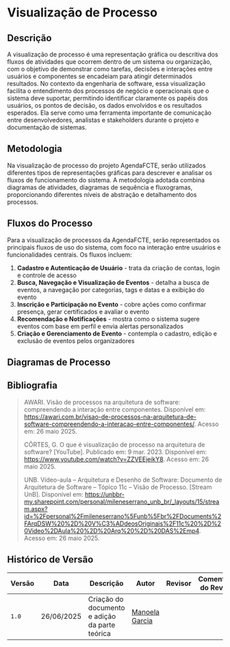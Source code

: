 ﻿# Visualização de Processo

## Descrição
A visualização de processo é uma representação gráfica ou descritiva dos fluxos de atividades que ocorrem dentro de um sistema ou organização, com o objetivo de demonstrar como tarefas, decisões e interações entre usuários e componentes se encadeiam para atingir determinados resultados. No contexto da engenharia de software, essa visualização facilita o entendimento dos processos de negócio e operacionais que o sistema deve suportar, permitindo identificar claramente os papéis dos usuários, os pontos de decisão, os dados envolvidos e os resultados esperados. Ela serve como uma ferramenta importante de comunicação entre desenvolvedores, analistas e stakeholders durante o projeto e documentação de sistemas.

## Metodologia
Na visualização de processo do projeto AgendaFCTE, serão utilizados diferentes tipos de representações gráficas para descrever e analisar os fluxos de funcionamento do sistema. A metodologia adotada combina diagramas de atividades, diagramas de sequência e fluxogramas, proporcionando diferentes níveis de abstração e detalhamento dos processos.

## Fluxos do Processo
Para a visualização de processos da AgendaFCTE, serão representados os principais fluxos de uso do sistema, com foco na interação entre usuários e funcionalidades centrais. Os fluxos incluem:

1. **Cadastro e Autenticação de Usuário** - trata da criação de contas, login e controle de acesso
2. **Busca, Navegação e Visualização de Eventos** - detalha a busca de eventos, a navegação por categorias, tags e datas e a exibição do evento
3. **Inscrição e Participação no Evento** - cobre ações como confirmar presença, gerar certificados e avaliar o evento
4. **Recomendação e Notificações** - mostra como o sistema sugere eventos com base em perfil e envia alertas personalizados
5. **Criação e Gerenciamento de Evento** - contempla o cadastro, edição e exclusão de eventos pelos organizadores

## Diagramas de Processo


## Bibliografia
> AWARI. Visão de processos na arquitetura de software: compreendendo a interação entre componentes. Disponível em: https://awari.com.br/visao-de-processos-na-arquitetura-de-software-compreendendo-a-interacao-entre-componentes/. Acesso em: 26 maio 2025.
>
> CÔRTES, G. O que é visualização de processo na arquitetura de software? [YouTube]. Publicado em: 9 mar. 2023. Disponível em: https://www.youtube.com/watch?v=ZZVEEjeikY8. Acesso em: 26 maio 2025.
>
> UNB. Vídeo-aula – Arquitetura e Desenho de Software: Documento de Arquitetura de Software – Tópico 11c – Visão de Processo. [Stream UnB]. Disponível em: https://unbbr-my.sharepoint.com/personal/mileneserrano_unb_br/_layouts/15/stream.aspx?id=%2Fpersonal%2Fmileneserrano%5Funb%5Fbr%2FDocuments%2FArqDSW%20%2D%20V%C3%ADdeosOriginais%2F11c%20%2D%20Video%2DAula%20%2D%20Arq%20%2D%20DAS%2Emp4. Acesso em: 26 maio 2025.

## Histórico de Versão

| Versão | Data | Descrição | Autor | Revisor | Comentário do Revisor |
| -- | -- | -- | -- | -- | -- |
| `1.0`  | 26/06/2025  | Criação do documento e adição da parte teórica | [Manoela Garcia](https://github.com/manu-sgc) |  |  |